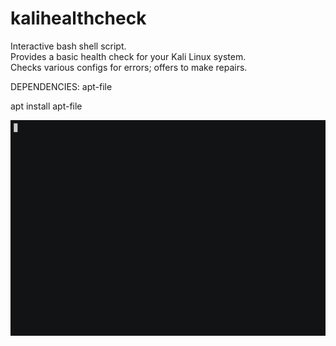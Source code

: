# kalihealthcheck
Interactive bash shell script.  
Provides a basic health check for your Kali Linux system.  
Checks various configs for errors; offers to make repairs.

DEPENDENCIES:
apt-file

apt install apt-file


![](/asciicast.gif)
